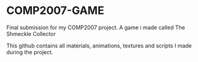 # COMP2007-GAME
Final submission for my COMP2007 project. A game i made called The Shmeckle Collector

This github contains all materials, animations, textures and scripts I made during the project. 

